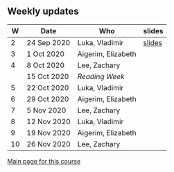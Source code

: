 
## Weekly updates

| W | Date | Who | slides |
|---|------|-----| ------ |
| 2 | 24 Sep 2020 | Luka, Vladimir | [slides](./weekly_updates/LukaVlad_COVID_19_Weekly_Update_2020-09-24.pdf) |
| 3 |  1 Oct 2020 | Aigerim, Elizabeth | |
| 4 |  8 Oct 2020 | Lee, Zachary | |
|   | 15 Oct 2020 | _Reading Week_ | |
| 5 | 22 Oct 2020 | Luka, Vladimir | |
| 6 | 29 Oct 2020 | Aigerim, Elizabeth | |
| 7 |  5 Nov 2020 | Lee, Zachary | |
| 8 | 12 Nov 2020 | Luka, Vladimir | |
| 9 | 19 Nov 2020 | Aigerim, Elizabeth | |
|10 | 26 Nov 2020 | Lee, Zachary | |

[Main page for this course](https://davidearn.github.io/tmb2020/)

